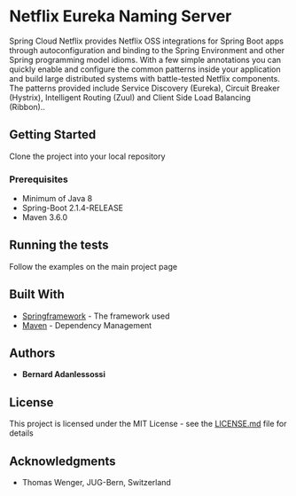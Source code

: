 # Netflix Eureka Naming Server

Spring Cloud Netflix provides Netflix OSS integrations for Spring Boot apps through autoconfiguration and binding to the Spring Environment and other Spring programming model idioms. With a few simple annotations you can quickly enable and configure the common patterns inside your application and build large distributed systems with battle-tested Netflix components. The patterns provided include Service Discovery (Eureka), Circuit Breaker (Hystrix), Intelligent Routing (Zuul) and Client Side Load Balancing (Ribbon)..

## Getting Started

Clone the project into your local repository

### Prerequisites

* Minimum of Java 8
* Spring-Boot 2.1.4-RELEASE
* Maven 3.6.0

## Running the tests

Follow the examples on the main project page


## Built With

* [Springframework](https://spring.io/) - The framework used
* [Maven](https://maven.apache.org/) - Dependency Management

## Authors

* **Bernard Adanlessossi** 

## License

This project is licensed under the MIT License - see the [LICENSE.md](LICENSE.md) file for details

## Acknowledgments

* Thomas Wenger, JUG-Bern, Switzerland
